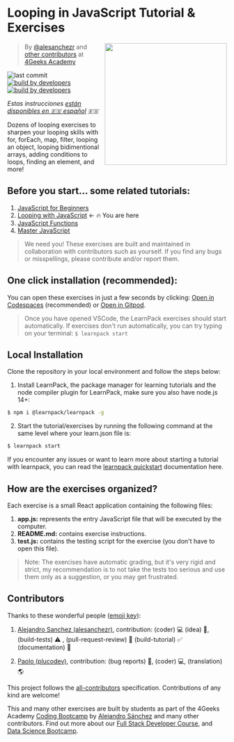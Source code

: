 <!-- hide -->
# Looping in JavaScript Tutorial & Exercises
<!-- endhide -->

<!-- hide -->
<a href="https://www.4geeksacademy.co"><img height="280" align="right" src="https://github.com/4GeeksAcademy/javascript-arrays-exercises-tutorial/blob/master/badge-loop.png"></a>

> By [@alesanchezr](https://twitter.com/alesanchezr) and [other contributors](https://github.com/4GeeksAcademy/javascript-arrays-exercises-tutorial/graphs/contributors) at [4Geeks Academy](https://4geeksacademy.co/)

![last commit](https://img.shields.io/github/last-commit/4geeksacademy/javascript-arrays-exercises-tutorial)
[![build by developers](https://img.shields.io/badge/build_by-Developers-blue)](https://breatheco.de)
[![build by developers](https://img.shields.io/twitter/follow/4geeksacademy?style=social&logo=twitter)](https://twitter.com/4geeksacademy)

*Estas instrucciones [están disponibles en 🇪🇸 español](https://github.com/4GeeksAcademy/javascript-arrays-exercises-tutorial/blob/master/README.es.md) :es:*
<!-- endhide -->

Dozens of looping exercises to sharpen your looping skills with for, forEach, map, filter, looping an object, looping bidimentional arrays, adding conditions to loops, finding an element, and more!

<!-- hide -->
## Before you start... some related tutorials:
<ol>
  <li><a href="https://github.com/4GeeksAcademy/javascript-beginner-exercises-tutorial">JavaScript for Beginners</a></li>
  <li><a href="https://github.com/4GeeksAcademy/javascript-arrays-exercises-tutorial">Looping with JavaScript</a> ← 🔥 You are here</li>
  <li><a href="https://github.com/4GeeksAcademy/javascript-functions-exercises-tutorial">JavaScript Functions</a></li>
  <li><a href="https://github.com/4GeeksAcademy/master-javascript-programming-exercises">Master JavaScript</a></li>
</ol>

> We need you! These exercises are built and maintained in collaboration with contributors such as yourself. If you find any bugs or misspellings, please contribute and/or report them.


## One click installation (recommended):

You can open these exercises in just a few seconds by clicking: [Open in Codespaces](https://codespaces.new/?repo=4GeeksAcademy/javascript-arrays-exercises-tutorial) (recommended) or [Open in Gitpod](https://gitpod.io#https://github.com/4GeeksAcademy/javascript-arrays-exercises-tutorial).

> Once you have opened VSCode, the LearnPack exercises should start automatically. If exercises don't run automatically, you can try typing on your terminal: `$ learnpack start`

## Local Installation

Clone the repository in your local environment and follow the steps below:

1. Install LearnPack, the package manager for learning tutorials and the node compiler plugin for LearnPack, make sure you also have node.js 14+:

```bash
$ npm i @learnpack/learnpack -g
```

2. Start the tutorial/exercises by running the following command at the same level where your learn.json file is:

```bash
$ learnpack start
```

If you encounter any issues or want to learn more about starting a tutorial with learnpack, you can read the [learnpack quickstart](https://4geeks.com/docs/learnpack/quickstart-for-learners) documentation here.

<!-- endhide -->

## How are the exercises organized?

Each exercise is a small React application containing the following files:

1. **app.js:** represents the entry JavaScript file that will be executed by the computer.
2. **README.md:** contains exercise instructions.
3. **test.js:** contains the testing script for the exercise (you don't have to open this file).

> Note: The exercises have automatic grading, but it's very rigid and strict, my recommendation is to not take the tests too serious and use them only as a suggestion, or you may get frustrated.

## Contributors

Thanks to these wonderful people ([emoji key](https://github.com/kentcdodds/all-contributors#emoji-key)):

1. [Alejandro Sanchez (alesanchezr)](https://github.com/alesanchezr), contribution: (coder) 💻  (idea) 🤔, (build-tests) ⚠️ , (pull-request-review) 👀 (build-tutorial) ✅ (documentation) 📖

2. [Paolo (plucodev)](https://github.com/plucodev), contribution: (bug reports) 🐛, (coder) 💻, (translation) 🌎

This project follows the [all-contributors](https://github.com/kentcdodds/all-contributors) specification. Contributions of any kind are welcome!

This and many other exercises are built by students as part of the 4Geeks Academy [Coding Bootcamp](https://4geeksacademy.com/us/coding-bootcamp) by [Alejandro Sánchez](https://twitter.com/alesanchezr) and many other contributors. Find out more about our [Full Stack Developer Course](https://4geeksacademy.com/us/coding-bootcamps/part-time-full-stack-developer), and  [Data Science Bootcamp](https://4geeksacademy.com/us/coding-bootcamps/datascience-machine-learning).
